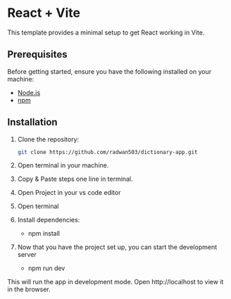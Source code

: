 # React + Vite

This template provides a minimal setup to get React working in Vite.

## Prerequisites

Before getting started, ensure you have the following installed on your machine:

- [Node.js](https://nodejs.org/en/)
- [npm](https://www.npmjs.com/)

## Installation

1. Clone the repository:

   ```bash
   git clone https://github.com/radwan503/dictionary-app.git
   ```

2. Open terminal in your machine.
3. Copy & Paste steps one line in terminal.
4. Open Project in your vs code editor
5. Open terminal
6. Install dependencies:
   - npm install
7. Now that you have the project set up, you can start the development server
   - npm run dev

This will run the app in development mode. Open http://localhost to view it in the browser.
